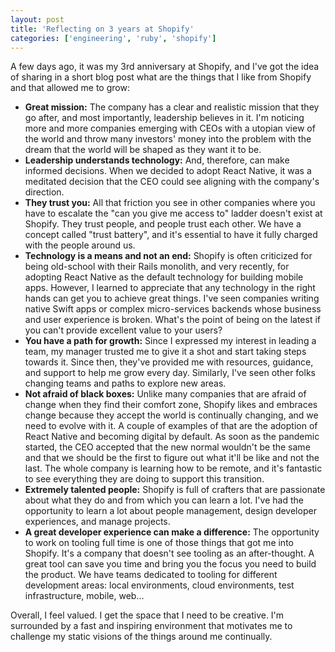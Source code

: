 ```yaml
---
layout: post
title: 'Reflecting on 3 years at Shopify'
categories: ['engineering', 'ruby', 'shopify']
---
```


A few days ago,
it was my 3rd anniversary at Shopify,
and I've got the idea of sharing in a short blog post what are the things that I like from Shopify and that allowed me to grow:

- **Great mission:** The company has a clear and realistic mission that they go after, and most importantly, leadership believes in it. I'm noticing more and more companies emerging with CEOs with a utopian view of the world and throw many investors' money into the problem with the dream that the world will be shaped as they want it to be.
- **Leadership understands technology:** And, therefore, can make informed decisions. When we decided to adopt React Native, it was a meditated decision that the CEO could see aligning with the company's direction.
- **They trust you:** All that friction you see in other companies where you have to escalate the "can you give me access to" ladder doesn't exist at Shopify. They trust people, and people trust each other. We have a concept called "trust battery", and it's essential to have it fully charged with the people around us.
- **Technology is a means and not an end:** Shopify is often criticized for being old-school with their Rails monolith, and very recently, for adopting React Native as the default technology for building mobile apps. However, I learned to appreciate that any technology in the right hands can get you to achieve great things. I've seen companies writing native Swift apps or complex micro-services backends whose business and user experience is broken. What's the point of being on the latest if you can't provide excellent value to your users?
- **You have a path for growth:** Since I expressed my interest in leading a team, my manager trusted me to give it a shot and start taking steps towards it. Since then, they've provided me with resources, guidance, and support to help me grow every day. Similarly, I've seen other folks changing teams and paths to explore new areas.
- **Not afraid of black boxes:** Unlike many companies that are afraid of change when they find their comfort zone, Shopify likes and embraces change because they accept the world is continually changing, and we need to evolve with it. A couple of examples of that are the adoption of React Native and becoming digital by default. As soon as the pandemic started, the CEO accepted that the new normal wouldn't be the same and that we should be the first to figure out what it'll be like and not the last. The whole company is learning how to be remote, and it's fantastic to see everything they are doing to support this transition.
- **Extremely talented people:** Shopify is full of crafters that are passionate about what they do and from which you can learn a lot. I've had the opportunity to learn a lot about people management, design developer experiences, and manage projects.
- **A great developer experience can make a difference:** The opportunity to work on tooling full time is one of those things that got me into Shopify. It's a company that doesn't see tooling as an after-thought. A great tool can save you time and bring you the focus you need to build the product. We have teams dedicated to tooling for different development areas: local environments, cloud environments, test infrastructure, mobile, web...

Overall, I feel valued. I get the space that I need to be creative. I'm surrounded by a fast and inspiring environment that motivates me to challenge my static visions of the things around me continually.
